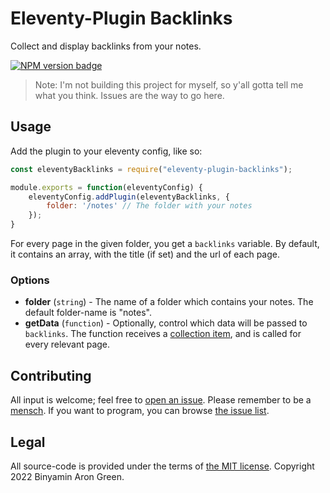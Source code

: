 # Eleventy-Plugin Backlinks
Collect and display backlinks from your notes.

[![NPM version badge](https://badgen.net/npm/v/eleventy-plugin-backlinks)](https://www.npmjs.com/package/eleventy-plugin-backlinks)

> Note: I'm not building this project for myself, so y'all gotta tell me what you think. Issues are the way to go here.


## Usage
Add the plugin to your eleventy config, like so:
```js
const eleventyBacklinks = require("eleventy-plugin-backlinks");

module.exports = function(eleventyConfig) {
    eleventyConfig.addPlugin(eleventyBacklinks, {
		folder: '/notes' // The folder with your notes
    });
}
```

For every page in the given folder, you get a `backlinks` variable. By default, it contains an array, with the title (if set) and the url of each page.


### Options
- **folder** (`string`) - The name of a folder which contains your notes. The default folder-name is "notes".
- **getData** (`function`) - Optionally, control which data will be passed to `backlinks`. The function receives a [collection item](https://www.11ty.dev/docs/collections/#collection-item-data-structure), and is called for every relevant page.


## Contributing
All input is welcome; feel free to [open an issue](https://github.com/binyamin/eleventy-plugin-backlinks/issues/new). Please remember to be a [mensch](https://www.merriam-webster.com/dictionary/mensch). If you want to program, you can browse [the issue list](https://github.com/binyamin/eleventy-plugin-backlinks/issues).


## Legal
All source-code is provided under the terms of [the MIT license](https://github.com/binyamin/eleventy-plugin-backlinks/blob/main/LICENSE). Copyright 2022 Binyamin Aron Green.
